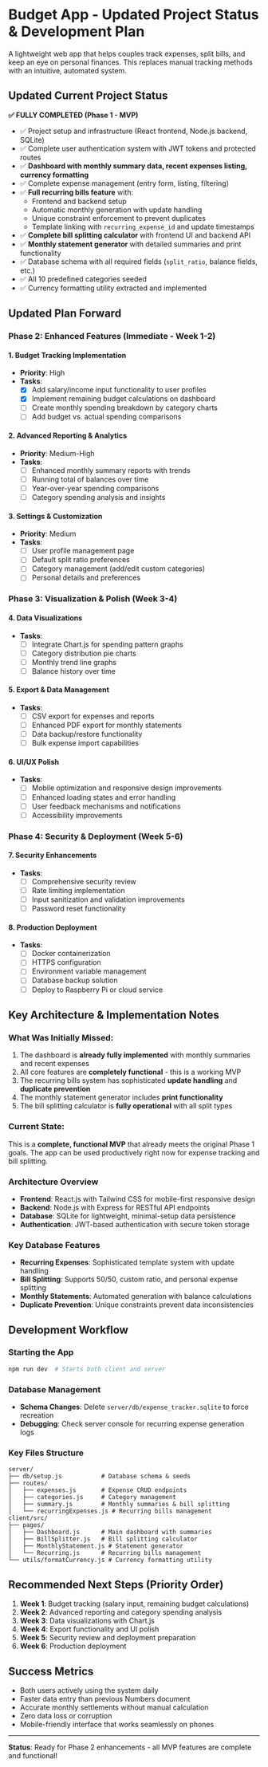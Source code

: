 # Budget App - Updated Project Status & Development Plan

A lightweight web app that helps couples track expenses, split bills, and keep an eye on personal finances. This replaces manual tracking methods with an intuitive, automated system.

## Updated Current Project Status

**✅ FULLY COMPLETED (Phase 1 - MVP)**
- ✅ Project setup and infrastructure (React frontend, Node.js backend, SQLite)
- ✅ Complete user authentication system with JWT tokens and protected routes
- ✅ **Dashboard with monthly summary data, recent expenses listing, currency formatting**
- ✅ Complete expense management (entry form, listing, filtering)
- ✅ **Full recurring bills feature** with:
  - Frontend and backend setup
  - Automatic monthly generation with update handling
  - Unique constraint enforcement to prevent duplicates
  - Template linking with `recurring_expense_id` and update timestamps
- ✅ **Complete bill splitting calculator** with frontend UI and backend API
- ✅ **Monthly statement generator** with detailed summaries and print functionality
- ✅ Database schema with all required fields (`split_ratio`, balance fields, etc.)
- ✅ All 10 predefined categories seeded
- ✅ Currency formatting utility extracted and implemented

## Updated Plan Forward

### **Phase 2: Enhanced Features (Immediate - Week 1-2)**

#### **1. Budget Tracking Implementation**
- **Priority**: High
- **Tasks**:
  - [x] Add salary/income input functionality to user profiles
  - [x] Implement remaining budget calculations on dashboard
  - [ ] Create monthly spending breakdown by category charts
  - [ ] Add budget vs. actual spending comparisons

#### **2. Advanced Reporting & Analytics**
- **Priority**: Medium-High
- **Tasks**:
  - [ ] Enhanced monthly summary reports with trends
  - [ ] Running total of balances over time
  - [ ] Year-over-year spending comparisons
  - [ ] Category spending analysis and insights

#### **3. Settings & Customization**
- **Priority**: Medium
- **Tasks**:
  - [ ] User profile management page
  - [ ] Default split ratio preferences
  - [ ] Category management (add/edit custom categories)
  - [ ] Personal details and preferences

### **Phase 3: Visualization & Polish (Week 3-4)**

#### **4. Data Visualizations**
- **Tasks**:
  - [ ] Integrate Chart.js for spending pattern graphs
  - [ ] Category distribution pie charts
  - [ ] Monthly trend line graphs
  - [ ] Balance history over time

#### **5. Export & Data Management**
- **Tasks**:
  - [ ] CSV export for expenses and reports
  - [ ] Enhanced PDF export for monthly statements
  - [ ] Data backup/restore functionality
  - [ ] Bulk expense import capabilities

#### **6. UI/UX Polish**
- **Tasks**:
  - [ ] Mobile optimization and responsive design improvements
  - [ ] Enhanced loading states and error handling
  - [ ] User feedback mechanisms and notifications
  - [ ] Accessibility improvements

### **Phase 4: Security & Deployment (Week 5-6)**

#### **7. Security Enhancements**
- **Tasks**:
  - [ ] Comprehensive security review
  - [ ] Rate limiting implementation
  - [ ] Input sanitization and validation improvements
  - [ ] Password reset functionality

#### **8. Production Deployment**
- **Tasks**:
  - [ ] Docker containerization
  - [ ] HTTPS configuration
  - [ ] Environment variable management
  - [ ] Database backup solution
  - [ ] Deploy to Raspberry Pi or cloud service

## Key Architecture & Implementation Notes

### **What Was Initially Missed:**
1. The dashboard is **already fully implemented** with monthly summaries and recent expenses
2. All core features are **completely functional** - this is a working MVP
3. The recurring bills system has sophisticated **update handling** and **duplicate prevention**
4. The monthly statement generator includes **print functionality**
5. The bill splitting calculator is **fully operational** with all split types

### **Current State:** 
This is a **complete, functional MVP** that already meets the original Phase 1 goals. The app can be used productively right now for expense tracking and bill splitting.

### **Architecture Overview**
- **Frontend**: React.js with Tailwind CSS for mobile-first responsive design
- **Backend**: Node.js with Express for RESTful API endpoints
- **Database**: SQLite for lightweight, minimal-setup data persistence
- **Authentication**: JWT-based authentication with secure token storage

### **Key Database Features**
- **Recurring Expenses**: Sophisticated template system with update handling
- **Bill Splitting**: Supports 50/50, custom ratio, and personal expense splitting
- **Monthly Statements**: Automated generation with balance calculations
- **Duplicate Prevention**: Unique constraints prevent data inconsistencies

## Development Workflow

### **Starting the App**
```bash
npm run dev  # Starts both client and server
```

### **Database Management**
- **Schema Changes**: Delete `server/db/expense_tracker.sqlite` to force recreation
- **Debugging**: Check server console for recurring expense generation logs

### **Key Files Structure**
```
server/
├── db/setup.js           # Database schema & seeds
├── routes/
│   ├── expenses.js       # Expense CRUD endpoints
│   ├── categories.js     # Category management
│   ├── summary.js        # Monthly summaries & bill splitting
│   └── recurringExpenses.js # Recurring bills management
client/src/
├── pages/
│   ├── Dashboard.js      # Main dashboard with summaries
│   ├── BillSplitter.js   # Bill splitting calculator
│   ├── MonthlyStatement.js # Statement generator
│   └── Recurring.js      # Recurring bills management
└── utils/formatCurrency.js # Currency formatting utility
```

## Recommended Next Steps (Priority Order)

1. **Week 1**: Budget tracking (salary input, remaining budget calculations)
2. **Week 2**: Advanced reporting and category spending analysis  
3. **Week 3**: Data visualizations with Chart.js
4. **Week 4**: Export functionality and UI polish
5. **Week 5**: Security review and deployment preparation
6. **Week 6**: Production deployment

## Success Metrics
- Both users actively using the system daily
- Faster data entry than previous Numbers document
- Accurate monthly settlements without manual calculation
- Zero data loss or corruption
- Mobile-friendly interface that works seamlessly on phones

---

**Status**: Ready for Phase 2 enhancements - all MVP features are complete and functional!
